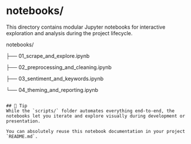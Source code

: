 # notebooks/

This directory contains modular Jupyter notebooks for interactive exploration and analysis during the project lifecycle.

notebooks/

├── 01_scrape_and_explore.ipynb

├── 02_preprocessing_and_cleaning.ipynb

├── 03_sentiment_and_keywords.ipynb

└── 04_theming_and_reporting.ipynb

```

## 📌 Tip
While the `scripts/` folder automates everything end-to-end, the notebooks let you iterate and explore visually during development or presentation.

You can absolutely reuse this notebook documentation in your project `README.md`.
